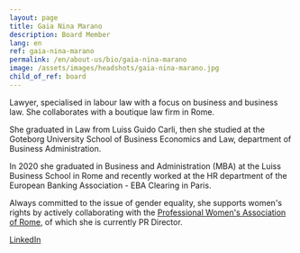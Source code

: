 ```yaml
---
layout: page
title: Gaia Nina Marano
description: Board Member
lang: en
ref: gaia-nina-marano
permalink: /en/about-us/bio/gaia-nina-marano
image: /assets/images/headshots/gaia-nina-marano.jpg
child_of_ref: board
---
```


Lawyer, specialised in labour law with a focus on business and business law. She collaborates with a boutique law firm in Rome.

She graduated in Law from Luiss Guido Carli, then she studied at the Goteborg University School of Business Economics and Law, department of Business Administration.

In 2020 she graduated in Business and Administration (MBA) at the Luiss Business School in Rome and recently worked at the HR department of the European Banking Association - EBA Clearing in Paris.

Always committed to the issue of gender equality, she supports women's rights by actively collaborating with the [Professional Women's Association of Rome](https://www.pwarome.org/), of which she is currently PR Director.

[LinkedIn](https://www.linkedin.com/in/gnmarano/)
